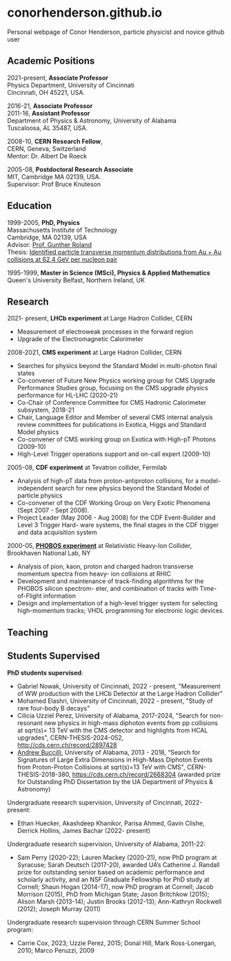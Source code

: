 # conorhenderson.github.io
Personal webpage of Conor Henderson, particle physicist and novice github user

## Academic Positions

2021-present, **Associate Professor** <br>
Physics Department, University of Cincinnati<br>
Cincinnati, OH 45221, USA.

2016-21, **Associate Professor**<br>
2011-16, **Assistant Professor**<br>
Department of Physics & Astronomy, University of Alabama<br>
Tuscaloosa, AL 35487, USA.

2008-10, **CERN Research Fellow**,<br>
CERN, Geneva, Switzerland<br>
Mentor: Dr. Albert De Roeck

2005-08, **Postdoctoral Research Associate**<br>
MIT, Cambridge MA 02139, USA.<br>
Supervisor: Prof Bruce Knuteson

## Education

1999-2005, **PhD, Physics** <br>
Massachusetts Institute of Technology<br>
Cambridge, MA 02139, USA<br>
Advisor: <a href="https://physics.mit.edu/faculty/gunther-roland/">Prof. Gunther Roland</a><br>
Thesis: <a href="https://dspace.mit.edu/handle/1721.1/34393"> Identified particle transverse momentum distributions from Au + Au collisions at 62.4 GeV per nucleon pair</a>

1995-1999, **Master in Science (MSci), Physics & Applied Mathematics**<br>
Queen's University Belfast, Northern Ireland, UK

## Research
2021- present, **LHCb experiment** at Large Hadron Collider, CERN
   * Measurement of electroweak processes in the forward region
   * Upgrade of the Electromagnetic Calorimeter
     
2008-2021, **CMS experiment** at Large Hadron Collider, CERN
   * Searches for physics beyond the Standard Model in multi-photon final states
   * Co-convener of Future New Physics working group for CMS Upgrade Performance Studies group, focusing on the CMS upgrade physics performance for HL-LHC (2020-21)
   * Co-Chair of Conference Committee for CMS Hadronic Calorimeter subsystem, 2018-21
   * Chair, Language Editor and Member of several CMS internal analysis review committees for publications in Exotica, Higgs and Standard Model physics
   * Co-convener of CMS working group on Exotica with High-pT Photons (2009-10)
   * High-Level Trigger operations support and on-call expert (2009-10)
   
2005-08, **CDF experiment** at Tevatron collider, Fermilab
   * Analysis of high-pT data from proton-antiproton collisions, for a model-independent search for new physics beyond the Standard Model of particle physics
   * Co-convener of the CDF Working Group on Very Exotic Phenomena (Sept 2007 - Sept 2008).
   * Project Leader (May 2006 - Aug 2008) for the CDF Event-Builder and Level 3 Trigger Hard-
ware systems, the final stages in the CDF trigger and data acquisition system

2000-05, <a href="https://www.sdcc.bnl.gov/phobos/">**PHOBOS experiment**</a> at Relativistic Heavy-Ion Collider, Brookhaven National Lab, NY
   * Analysis of pion, kaon, proton and charged hadron transverse momentum spectra from heavy- ion collisions at RHIC
   * Development and maintenance of track-finding algorithms for the PHOBOS silicon spectrom- eter, and combination of tracks with Time-of-Flight information
   * Design and implementation of a high-level trigger system for selecting high-momentum tracks; VHDL programming for electronic logic devices.



   
## Teaching

## Students Supervised

**PhD students supervised**:
   * Gabriel Nowak, University of Cincinnati, 2022 - present, "Measurement of WW production with the LHCb Detector at the Large Hadron Collider"
   * Mohamed Elashri, University of Cincinnati, 2022 - present, "Study of rare four-body B decays"
   * Cilicia Uzziel Perez, University of Alabama, 2017-2024, "Search for non-resonant new physics in high-mass diphoton events from pp collisions at sqrt(s)= 13 TeV with the CMS detector and highlights from HCAL upgrades", CERN-THESIS-2024-052, http://cds.cern.ch/record/2897428 
   * <a href="https://abuccilli.github.io/"> Andrew Buccilli</a>, University of Alabama, 2013 - 2018, “Search for Signatures of Large Extra Dimensions in High-Mass Diphoton Events from Proton-Proton Collisions at sqrt(s)=13 TeV with CMS", CERN-THESIS-2018-380, https://cds.cern.ch/record/2668304  (awarded prize for Outstanding PhD Dissertation by the UA Department of Physics & Astronomy)

Undergraduate research supervision, University of Cincinnati, 2022-present:
   * Ethan Huecker, Akashdeep Khanikor, Parisa Ahmed, Gavin Clishe, Derrick Hollins, James Bachar (2022- present)

Undergraduate research supervision, University of Alabama, 2011-22: 
   * Sam Perry (2020-22); Lauren Mackey (2020-21), now PhD program at Syracuse; Sarah Deutsch (2017-20), awarded UA’s Catherine J. Randall prize for outstanding senior based on academic performance and scholarly activity, and an NSF Graduate Fellowship for PhD study at Cornell; Shaun Hogan (2014-17), now PhD program at Cornell; Jacob Morrison (2015), PhD from Michigan State; Jason Britchkow (2015); Alison Marsh (2013-14); Justin Brooks (2012-13); Ann-Kathryn Rockwell (2012); Joseph Murray (2011)
  
Undergraduate research supervision through CERN Summer School program:
   * Carrie Cox, 2023; Uzzie Perez, 2015; Donal Hill, Mark Ross-Lonergan, 2010; Marco Peruzzi, 2009
